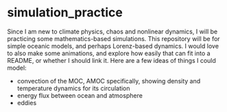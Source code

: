 # simulation_practice

Since I am new to climate physics, chaos and nonlinear dynamics, I will be practicing some mathematics-based simulations. This repository will be for simple oceanic models, and perhaps Lorenz-based dynamics. I would love to also make some animations, and explore how easily that can fit into a README, or whether I should link it. Here are a few ideas of things I could model:
- convection of the MOC, AMOC specifically, showing density and temperature dynamics for its circulation
- energy flux between ocean and atmosphere
- eddies
